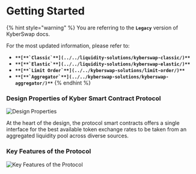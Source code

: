 # Getting Started

{% hint style="warning" %}
You are referring to the **`Legacy`** version of KyberSwap docs.

For the most updated information, please refer to:

* **``**[**`Classic`**](../../liquidity-solutions/kyberswap-classic/)**``**
* **``**[**`Elastic`**](../../liquidity-solutions/kyberswap-elastic/)**``**
* **``**[**`Limit Order`**](../../kyberswap-solutions/limit-order/)**``**
* **``**[**`Aggregator`**](../../kyberswap-solutions/kyberswap-aggregator/)**``**
{% endhint %}

### Design Properties of Kyber Smart Contract Protocol[​](https://docs.kyberswap.com/Legacy/introduction#design-properties-of-kyber-smart-contract-protocol) <a href="#design-properties-of-kyber-smart-contract-protocol" id="design-properties-of-kyber-smart-contract-protocol"></a>

![Design Properties](https://docs.kyberswap.com/assets/images/designproperties-465cab992a28d33e3e68fc8869bcc482.png)

At the heart of the design, the protocol smart contracts offers a single interface for the best available token exchange rates to be taken from an aggregated liquidity pool across diverse sources.

### Key Features of the Protocol[​](https://docs.kyberswap.com/Legacy/introduction#key-features-of-the-protocol) <a href="#key-features-of-the-protocol" id="key-features-of-the-protocol"></a>

![Key Features of the Protocol](https://docs.kyberswap.com/assets/images/keyfeatures-e34f233931a1f67355f0e4db28398413.png)

